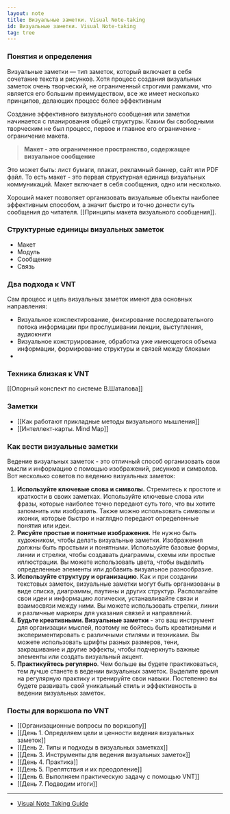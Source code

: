 ```yaml
---
layout: note
title: Визуальные заметки. Visual Note-taking
id: Визуальные заметки. Visual Note-taking
tag: tree
---
```

### Понятия и определения
Визуальные заметки —  тип заметок, который включает в себя сочетание текста и рисунков. Хотя процесс создания визуальных заметок очень творческий, не ограниченный строгими рамками, что является его большим преимуществом, все же имеет несколько принципов, делающих процесс более эффективным

Создание эффективного визуального сообщения или заметки начинается с планирования общей структуры. Каким бы свободными творческим не был процесс, первое и главное его ограничение - ограничение макета.

> **Макет - это ограниченное пространство, содержащее визуальное сообщение**

Это может быть: лист бумаги, плакат, рекламный баннер, сайт или PDF файл. То есть макет - это первая структурная единица визуальных коммуникаций. Макет включает в себя сообщения, одно или несколько.

Хороший макет позволяет организовать визуальные объекты наиболее эффективным способом, а значит быстро и точно донести суть сообщения до читателя. [[Принципы макета визуального сообщения]]. 

### Структурные единицы визуальных заметок
- Макет
- Модуль
- Сообщение
- Связь

### Два подхода к VNT
Сам процесс и цель визуальных заметок имеют два основных направления: 
- Визуальное конспектирование, фиксирование последовательного потока информации при прослушивании лекции, выступления, аудиокниги
- Визуальное конструирование, обработка уже имеющегося объема информации, формирование структуры и связей между блоками
- 
### Техника близкая к VNT
[[Опорный конспект по системе В.Шаталова]]

### Заметки 
- [[Как работают прикладные методы визуального мышления]]
- [[Интеллект-карты. Mind Map]]

### Как вести визуальные заметки
Ведение визуальных заметок - это отличный способ организовать свои мысли и информацию с помощью изображений, рисунков и символов. Вот несколько советов по ведению визуальных заметок:

1. **Используйте ключевые слова и символы.** Стремитесь к простоте и краткости в своих заметках. Используйте ключевые слова или фразы, которые наиболее точно передают суть того, что вы хотите запомнить или изобразить. Также можно использовать символы и иконки, которые быстро и наглядно передают определенные понятия или идеи.
2. **Рисуйте простые и понятные изображения.** Не нужно быть художником, чтобы делать визуальные заметки. Изображения должны быть простыми и понятными. Используйте базовые формы, линии и стрелки, чтобы создавать диаграммы, схемы или простые иллюстрации. Вы можете использовать цвета, чтобы выделить определенные элементы или добавить визуальное разнообразие.
3. **Используйте структуру и организацию**. Как и при создании текстовых заметок, визуальные заметки могут быть организованы в виде списка, диаграммы, паутины и других структур. Располагайте свои идеи и информацию логически, устанавливайте связи и взаимосвязи между ними. Вы можете использовать стрелки, линии и различные маркеры для указания связей и направлений.
4. **Будьте креативными. Визуальные заметки** - это ваш инструмент для организации мыслей, поэтому не бойтесь быть креативными и экспериментировать с различными стилями и техниками. Вы можете использовать шрифты разных размеров, тени, закрашивание и другие эффекты, чтобы подчеркнуть важные элементы или создать визуальный акцент.
5. **Практикуйтесь регулярно**. Чем больше вы будете практиковаться, тем лучше станете в ведении визуальных заметок. Выделите время на регулярную практику и тренируйте свои навыки. Постепенно вы будете развивать свой уникальный стиль и эффективность в ведении визуальных заметок.

### Посты для воркшопа по VNT
- [[Организационные вопросы по воркшопу]]
- [[День 1. Определяем цели и ценности ведения визуальных заметок]]
- [[День 2. Типы и подходы в визуальных заметках]]
- [[День 3. Инструменты для ведения визуальных заметок]]
- [[День 4. Практика]]
- [[День 5. Препятствия и их преодоление]]
- [[День 6. Выполняем практическую задачу с помощью VNT]]
- [[День 7. Подводим итоги]]



---
- [Visual Note Taking Guide](https://guides.libraries.indiana.edu/Visual_Note_taking/Sketchnotes#:~:text=Visual%20note%20taking%20is%20specific,the%20person%20who%20takes%20them)

